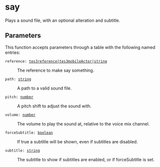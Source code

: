 # say

Plays a sound file, with an optional alteration and subtitle.

## Parameters

This function accepts parameters through a table with the following named entries:

<dl class="describe">
<dt><code class="descname">reference: <a href="https://mwse.readthedocs.io/en/latest/lua/type/tes3reference|tes3mobileActor|string.html">tes3reference|tes3mobileActor|string</a></code></dt>
<dd>

The reference to make say something.

</dd>
<dt><code class="descname">path: <a href="https://mwse.readthedocs.io/en/latest/lua/type/string.html">string</a></code></dt>
<dd>

A path to a valid sound file.

</dd>
<dt><code class="descname">pitch: <a href="https://mwse.readthedocs.io/en/latest/lua/type/number.html">number</a></code></dt>
<dd>

A pitch shift to adjust the sound with.

</dd>
<dt><code class="descname">volume: <a href="https://mwse.readthedocs.io/en/latest/lua/type/number.html">number</a></code></dt>
<dd>

The volume to play the sound at, relative to the voice mix channel.

</dd>
<dt><code class="descname">forceSubtitle: <a href="https://mwse.readthedocs.io/en/latest/lua/type/boolean.html">boolean</a></code></dt>
<dd>

If true a subtitle will be shown, even if subtitles are disabled.

</dd>
<dt><code class="descname">subtitle: <a href="https://mwse.readthedocs.io/en/latest/lua/type/string.html">string</a></code></dt>
<dd>

The subtitle to show if subtitles are enabled, or if forceSubtitle is set.

</dd>
</dl>
